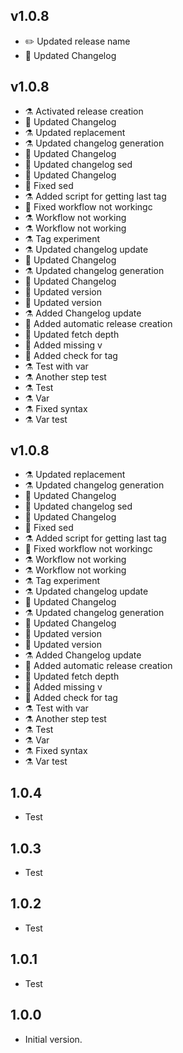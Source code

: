 ## v1.0.8

-  ✏️ Updated release name
-  📝 Updated Changelog

## v1.0.8

-  ⚗️ Activated release creation
-  📝 Updated Changelog
-  ⚗️ Updated replacement
-  ⚗️ Updated changelog generation
-  📝 Updated Changelog
-  🚧 Updated changelog sed
-  📝 Updated Changelog
-  🐛 Fixed sed
-  ⚗️  Added script for getting last tag
-  💚 Fixed workflow not workingc
-  ⚗️ Workflow not working
-  ⚗️ Workflow not working
-  ⚗️ Tag experiment
-  ⚗️ Updated changelog update
-  📝 Updated Changelog
-  ⚗️ Updated changelog generation
-  📝 Updated Changelog
-  🔖 Updated version
-  🔖 Updated version
-  ⚗️ Added Changelog update
-  👷 Added automatic release creation
-  👷 Updated fetch depth
-  👷 Added missing v
-  👷 Added check for tag
-  ⚗️ Test with var
-  ⚗️ Another step test
-  ⚗️ Test
-  ⚗️ Var
-  ⚗️ Fixed syntax
-  ⚗️ Var test

## v1.0.8

-  ⚗️ Updated replacement
-  ⚗️ Updated changelog generation
-  📝 Updated Changelog
-  🚧 Updated changelog sed
-  📝 Updated Changelog
-  🐛 Fixed sed
-  ⚗️  Added script for getting last tag
-  💚 Fixed workflow not workingc
-  ⚗️ Workflow not working
-  ⚗️ Workflow not working
-  ⚗️ Tag experiment
-  ⚗️ Updated changelog update
-  📝 Updated Changelog
-  ⚗️ Updated changelog generation
-  📝 Updated Changelog
-  🔖 Updated version
-  🔖 Updated version
-  ⚗️ Added Changelog update
-  👷 Added automatic release creation
-  👷 Updated fetch depth
-  👷 Added missing v
-  👷 Added check for tag
-  ⚗️ Test with var
-  ⚗️ Another step test
-  ⚗️ Test
-  ⚗️ Var
-  ⚗️ Fixed syntax
-  ⚗️ Var test

## 1.0.4

- Test

## 1.0.3

- Test

## 1.0.2

- Test

## 1.0.1

- Test

## 1.0.0

- Initial version.
